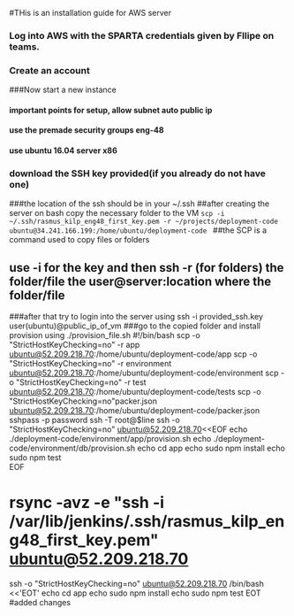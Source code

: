 #THis is an installation guide for AWS server
### Log into AWS with the SPARTA credentials given by FIlipe on teams.
### Create an account
###Now start a new instance
#### important points for setup, allow subnet auto public ip
#### use the premade security groups eng-48
#### use ubuntu 16.04 server x86
### download the SSH key provided(if you already do not have one)
###the location of the ssh should be in your ~/.ssh
##after creating the server on bash copy the necessary folder to the VM
``scp -i ~/.ssh/rasmus_kilp_eng48_first_key.pem -r ~/projects/deployment-code ubuntu@34.241.166.199:/home/ubuntu/deployment-code
``
##the SCP is a command used to copy files or folders
## use -i for the key and then ssh -r (for folders) the folder/file the user@server:location where the folder/file
###after that try to login into the server using ssh -i provided_ssh.key user(ubuntu)@public_ip_of_vm
###go to the copied folder and install provision using ./provision_file.sh
#!/bin/bash
 scp -o "StrictHostKeyChecking=no" -r app ubuntu@52.209.218.70:/home/ubuntu/deployment-code/app
  scp -o "StrictHostKeyChecking=no" -r environment ubuntu@52.209.218.70:/home/ubuntu/deployment-code/environment
 scp -o "StrictHostKeyChecking=no" -r test ubuntu@52.209.218.70:/home/ubuntu/deployment-code/tests
 scp -o "StrictHostKeyChecking=no"packer.json ubuntu@52.209.218.70:/home/ubuntu/deployment-code/packer.json
sshpass -p password ssh -T root@$line
ssh -o "StrictHostKeyChecking=no" ubuntu@52.209.218.70<<EOF
echo ./deployment-code/environment/app/provision.sh
echo ./deployment-code/environment/db/provision.sh
echo cd app
echo sudo npm install
echo sudo npm test  
EOF
# rsync -avz -e "ssh -i /var/lib/jenkins/.ssh/rasmus_kilp_eng48_first_key.pem" ubuntu@52.209.218.70
ssh -o "StrictHostKeyChecking=no" ubuntu@52.209.218.70 /bin/bash <<'EOT'
echo cd app
echo sudo npm install
echo sudo npm test
EOT
#added changes
